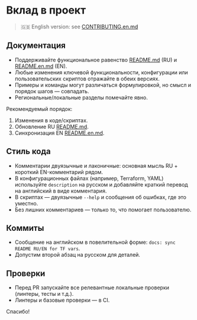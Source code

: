 # Вклад в проект

> 🇬🇧 English version: see [CONTRIBUTING.en.md](CONTRIBUTING.en.md)

## Документация
- Поддерживайте функциональное равенство [README.md](README.md) (RU) и [README.en.md](README.en.md) (EN).
- Любые изменения ключевой функциональности, конфигурации или пользовательских скриптов отражайте в обеих версиях.
- Примеры и команды могут различаться формулировкой, но смысл и порядок шагов — совпадать.
- Региональные/локальные разделы помечайте явно.

Рекомендуемый порядок:
1) Изменения в коде/скриптах.
2) Обновление RU [README.md](README.md).
3) Синхронизация EN [README.en.md](README.en.md).

## Стиль кода
- Комментарии двуязычные и лаконичные: основная мысль RU + короткий EN-комментарий рядом.
- В конфигурационных файлах (например, Terraform, YAML) используйте `description` на русском и добавляйте краткий перевод на английский в виде комментария.
- В скриптах — двуязычные `--help` и сообщения об ошибках, где это уместно.
- Без лишних комментариев — только то, что помогает пользователю.

## Коммиты
- Сообщение на английском в повелительной форме: `docs: sync README RU/EN for TF vars`.
- Допустим второй абзац на русском для деталей.

## Проверки
- Перед PR запускайте все релевантные локальные проверки (линтеры, тесты и т.д.).
- Линтеры и базовые проверки — в CI.

Спасибо!
